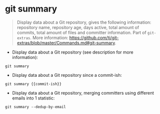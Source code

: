 # git summary

> Display data about a Git repository, gives the following information: repository name, repository age, days active, total amount of commits, total amount of files and committer information.
> Part of `git-extras`.
> More information: <https://github.com/tj/git-extras/blob/master/Commands.md#git-summary>.

- Display data about a Git repository (see description for more information):

`git summary`

- Display data about a Git repository since a commit-ish:

`git summary {{commit-ish}}`

- Display data about a Git repository, merging committers using different emails into 1 statistic:

`git summary --dedup-by-email`
